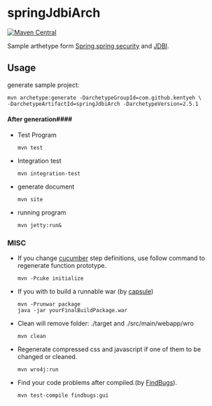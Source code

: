# springJdbiArch

[![Maven Central](https://maven-badges.herokuapp.com/maven-central/com.github.kentyeh/springJdbiArch/badge.svg)](https://maven-badges.herokuapp.com/maven-central/com.github.kentyeh/springJdbiArch)

Sample arthetype form [Spring](http://projects.spring.io/spring-framework/),[spring security](http://projects.spring.io/spring-security/) and [JDBI](http://jdbi.org/).

## Usage ###
generate sample project:
```
mvn archetype:generate -DarchetypeGroupId=com.github.kentyeh \
-DarchetypeArtifactId=springJdbiArch -DarchetypeVersion=2.5.1
```
#### After generation####
* Test Program

  ```
  mvn test 
  ```
* Integration test

  ```
  mvn integration-test 
  ```
* generate document

  ```
  mvn site
  ```
* running program

  ```
  mvn jetty:run&
  ```

### MISC

* If you change [cucumber](https://cucumber.io/) step definitions, use follow command to regenerate function prototype.

  ```
  mvn -Pcuke initialize
  ```
* If you with to build a runnable war (by  [capsule](http://www.capsule.io/))

  ```
  mvn -Prunwar package
  java -jar yourFinalBuildPackage.war
  ```


* Clean will remove folder: ./target and ./src/main/webapp/wro

  ```
  mvn clean
  ```

* Regenerate compressed css and javascript if one of them to be changed or cleaned.

  ```
  mvn wro4j:run
  ```

* Find your code problems after compiled.(by [FindBugs](http://findbugs.sourceforge.net/)).

  ```
  mvn test-compile findbugs:gui
  ```

